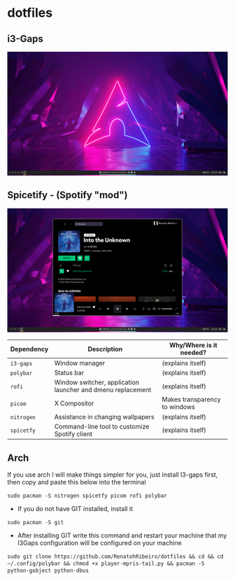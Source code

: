 # dotfiles

## i3-Gaps

![Screenshot](https://github.com/RenatohRibeiro/dotfiles/blob/master/Home.png)

## Spicetify - (Spotify "mod")

![Screenshot](https://github.com/RenatohRibeiro/dotfiles/blob/master/Spotify.png)

| Dependency                                                                         | Description                                                 | Why/Where is it needed?         |
| ---------------------------------------------------------------------------------- | ----------------------------------------------------------- | ------------------------------- |
| `i3-gaps`                                                                          | Window manager                                              | (explains itself)               |
| `polybar`                                                                          | Status bar                                                  | (explains itself)               |
| `rofi`                                                                             | Window switcher, application launcher and dmenu replacement | (explains itself)               |
| `picom`                                                                            | X Compositor                                                | Makes transparency to windows   |
| `nitrogen`                                                                         | Assistance in changing wallpapers                           | (explains itself)               |
| `spicetfy`                                                                         | Command-line tool to customize Spotify client               | (explains itself)               |

## Arch

If you use arch I will make things simpler for you, just install I3-gaps first, then copy and paste this below into the terminal

```
sudo pacman -S nitrogen spicetfy picom rofi polybar
```

-  If you do not have GIT installed, install it
```
sudo pacman -S git
```
-  After installing GIT write this command and restart your machine that my I3Gaps configuration will be configured on your machine


```
sudo git clone https://github.com/RenatohRibeiro/dotfiles && cd && cd ~/.config/polybar && chmod +x player-mpris-tail.py && pacman -S python-gobject python-dbus
```

